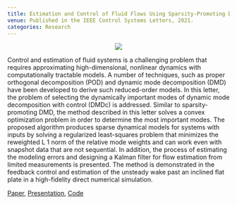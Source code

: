 ```yaml
---
title: Estimation and Control of Fluid Flows Using Sparsity-Promoting Dynamic Mode Decomposition
venue: Published in the IEEE Control Systems Letters, 2021.
categories: Research
---
```


<p align="center">
  <img src="/docs/dmdcsp_flat_plate_wake.gif" />
</p>

Control and estimation of fluid systems is a challenging problem that requires approximating high-dimensional, nonlinear dynamics with computationally tractable models. A number of techniques, such as proper orthogonal decomposition (POD) and dynamic mode decomposition (DMD) have been developed to derive such reduced-order models. In this letter, the problem of selecting the dynamically important modes of dynamic mode decomposition with control (DMDc) is addressed. Similar to sparsity-promoting DMD, the method described in this letter solves a convex optimization problem in order to determine the most important modes. The proposed algorithm produces sparse dynamical models for systems with inputs by solving a regularized least-squares problem that minimizes the reweighted L 1 norm of the relative mode weights and can work even with snapshot data that are not sequential. In addition, the process of estimating the modeling errors and designing a Kalman filter for flow estimation from limited measurements is presented. The method is demonstrated in the feedback control and estimation of the unsteady wake past an inclined flat plate in a high-fidelity direct numerical simulation.

[Paper](https://ieeexplore.ieee.org/abstract/document/9164896), [Presentation](https://alextsolovikos.github.io/docs/Presentation_Estimation_and_Control_of_Fluid_Flows_using_Sparsity_Promoting_Dynamic_Mode_Decomposition.pdf), [Code](https://github.com/alextsolovikos/DMDcsp)
